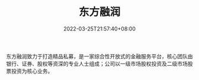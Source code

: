 ﻿---
weight: 
title: "东方融润"
description: "东方融润致力于打造精品私募，是一家综合性开放式的金融服务平台，核心团队由银行、证券、股权等资深的专业人士组成；公司以一级市场股权投资及二级市场股票投资为核心业务"
date: 2022-03-25T21:57:40+08:00
lastmod: 2022-03-25T16:45:40+08:00
draft: false
authors: ["Metabd"]
featuredImage: "dongfangrongrun.jpg"
link: ""
tags: ["投资机构","东方融润"]
categories: ["navigation"]
navigation: ["投资机构"]
lightgallery: true
toc: true
pinned: false
recommend: false
recommend1: false
---
东方融润致力于打造精品私募，是一家综合性开放式的金融服务平台，核心团队由银行、证券、股权等资深的专业人士组成；公司以一级市场股权投资及二级市场股票投资为核心业务。
